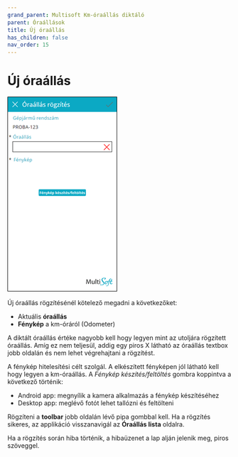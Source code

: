 ```yaml
---
grand_parent: Multisoft Km-óraállás diktáló
parent: Óraállások
title: Új óraállás
has_children: false
nav_order: 15
---
```


# Új óraállás

![new mileage record](static/images/NewMileageRecord.png)

Új óraállás rögzítésénél kötelező megadni a következőket:
-	Aktuális **óraállás**
-	**Fénykép** a km-óráról (Odometer)

A diktált óraállás értéke nagyobb kell hogy legyen mint az utoljára rögzített óraállás. Amíg ez nem teljesül, addig egy piros X látható az óraállás textbox jobb oldalán és nem lehet végrehajtani a rögzítést.

A fénykép hitelesítési célt szolgál. A elkészített fényképen jól látható kell hogy legyen a km-óraállás. A *Fénykép készítés/feltöltés* gombra koppintva a következő történik:
-	Android app: megnyílik a kamera alkalmazás a fénykép készítéséhez
-	Desktop app: meglévő fotót lehet tallózni és feltölteni

Rögzíteni a **toolbar** jobb oldalán lévő pipa gombbal kell. Ha a rögzítés sikeres, az applikáció visszanavigál az **Óraállás lista** oldalra.

Ha a rögzítés során hiba történik, a hibaüzenet a lap alján jelenik meg, piros szöveggel.
